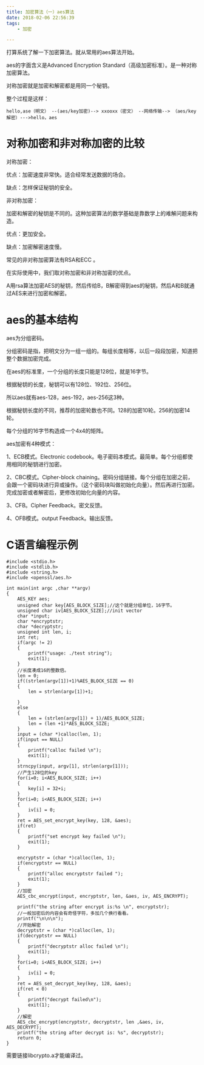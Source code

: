 ```yaml
---
title: 加密算法（一）aes算法
date: 2018-02-06 22:56:39
tags:
	- 加密

---
```




打算系统了解一下加密算法。就从常用的aes算法开始。



aes的字面含义是Advanced Encryption Standard（高级加密标准）。是一种对称加密算法。

对称加密就是加密和解密都是用同一个秘钥。

整个过程是这样：

```
hello,ase（明文） --(aes/key加密)--> xxooxx（密文） --网络传输--> （aes/key解密）--->hello，aes
```



# 对称加密和非对称加密的比较

对称加密：

优点：加密速度非常快。适合经常发送数据的场合。

缺点：怎样保证秘钥的安全。

非对称加密：

加密和解密的秘钥是不同的。这种加密算法的数学基础是靠数学上的难解问题来构造。

优点：更加安全。

缺点：加密解密速度慢。

常见的非对称加密算法有RSA和ECC 。

在实际使用中，我们取对称加密和非对称加密的优点。

A用rsa算法加密AES的秘钥，然后传给B，B解密得到aes的秘钥，然后A和B就通过AES来进行加密和解密。



# aes的基本结构

aes为分组密码。

分组密码是指，把明文分为一组一组的。每组长度相等，以后一段段加密，知道把整个数据加密完成。

在aes的标准里，一个分组的长度只能是128位，就是16字节。

根据秘钥的长度，秘钥可以有128位、192位、256位。

所以aes就有aes-128，aes-192，aes-256这3种。

根据秘钥长度的不同，推荐的加密轮数也不同。128的加密10轮。256的加密14轮。



每个分组的16字节构造成一个4x4的矩阵。



aes加密有4种模式：

1、ECB模式。Electronic codebook。电子密码本模式。最简单。每个分组都使用相同的秘钥进行加密。

2、CBC模式。Cipher-block chaining。密码分组链接。每个分组在加密之前，会跟一个密码块进行异或操作。（这个密码块叫做初始化向量）。然后再进行加密。完成加密或者解密后，更修改初始化向量的内容。

3、CFB。Cipher Feedback。密文反馈。

4、OFB模式。output Feedback。输出反馈。







# C语言编程示例

```
#include <stdio.h>
#include <stdlib.h>
#include <string.h>
#include <openssl/aes.h>

int main(int argc ,char **argv)
{
    AES_KEY aes;
    unsigned char key[AES_BLOCK_SIZE];//这个就是分组单位，16字节。
    unsigned char iv[AES_BLOCK_SIZE];//init vector
    char *input;
    char *encryptstr;
    char *decryptstr;
    unsigned int len, i;
    int ret;
    if(argc != 2)
    {
        printf("usage: ./test string");
        exit(1);
    }
    //长度凑成16的整数倍。
    len = 0;
    if((strlen(argv[1])+1)%AES_BLOCK_SIZE == 0)
    {
        len = strlen(argv[1])+1;
        
    }
    else 
    {
        len = (strlen(argv[1]) + 1)/AES_BLOCK_SIZE;
        len = (len +1)*AES_BLOCK_SIZE;
    }
    input = (char *)calloc(len, 1);
    if(input == NULL)
    {
        printf("calloc failed \n");
        exit(1);
    }
    strncpy(input, argv[1], strlen(argv[1]));
    //产生128位的key
    for(i=0; i<AES_BLOCK_SIZE; i++)
    {
        key[i] = 32+i;
    }
    for(i=0; i<AES_BLOCK_SIZE; i++)
    {
        iv[i] = 0;
    }
    ret = AES_set_encrypt_key(key, 128, &aes);
    if(ret)
    {
        printf("set encrypt key failed \n");
        exit(1);
    }
    
    encryptstr = (char *)calloc(len, 1);
    if(encryptstr == NULL)
    {
        printf("alloc encryptstr failed ");
        exit(1);
    }
    //加密
    AES_cbc_encrypt(input, encryptstr, len, &aes, iv, AES_ENCRYPT);
    
    printf("the string after encrypt is:%s \n", encryptstr);
    //一般加密后的内容会有奇怪字符，多加几个换行看看。
    printf("\n\n\n");
    //开始解密
    decryptstr = (char *)calloc(len, 1);
    if(decryptstr == NULL)
    {
        printf("decryptstr alloc failed \n");
        exit(1);
    }
    for(i=0; i<AES_BLOCK_SIZE; i++)
    {
        iv[i] = 0;
    }
    ret = AES_set_decrypt_key(key, 128, &aes);
    if(ret < 0)
    {
        printf("decrypt failed\n");
        exit(1);
    }
    //解密
    AES_cbc_encrypt(encryptstr, decryptstr, len ,&aes, iv, AES_DECRYPT);
    printf("the string after decrypt is: %s", decryptstr);
    return 0;
}

```

需要链接libcrypto.a才能编译过。


